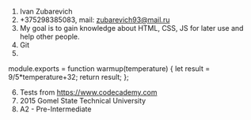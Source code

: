 
1. Ivan Zubarevich
2. +375298385083, mail: zubarevich93@mail.ru
3. My goal is to gain knowledge about HTML, CSS, JS for later use and help other people.
4. Git
5.
 module.exports = function warmup(temperature) {
  let result = 9/5*temperature+32;
 return result;
 };
 
6. Tests from https://www.codecademy.com
7. 2015 Gomel State Technical University
8. A2 - Pre-Intermediate 
